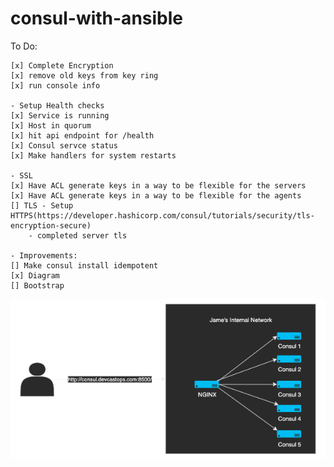 # consul-with-ansible

To Do:

    [x] Complete Encryption
    [x] remove old keys from key ring
    [x] run console info 

    - Setup Health checks
    [x] Service is running
    [x] Host in quorum
    [x] hit api endpoint for /health
    [x] Consul servce status
    [x] Make handlers for system restarts

    - SSL
    [x] Have ACL generate keys in a way to be flexible for the servers
    [x] Have ACL generate keys in a way to be flexible for the agents
    [] TLS - Setup HTTPS(https://developer.hashicorp.com/consul/tutorials/security/tls-encryption-secure)
        - completed server tls

    - Improvements:
    [] Make consul install idempotent
    [x] Diagram
    [] Bootstrap 

![Consul Network](image.png)
